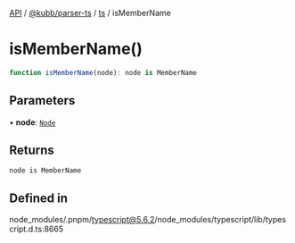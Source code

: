 [API](../../../../../packages.md) / [@kubb/parser-ts](../../../index.md) / [ts](../index.md) / isMemberName

# isMemberName()

```ts
function isMemberName(node): node is MemberName
```

## Parameters

• **node**: [`Node`](../interfaces/Node.md)

## Returns

`node is MemberName`

## Defined in

node\_modules/.pnpm/typescript@5.6.2/node\_modules/typescript/lib/typescript.d.ts:8665
